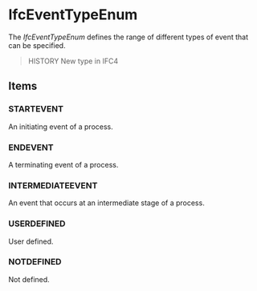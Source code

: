 # IfcEventTypeEnum

The _IfcEventTypeEnum_ defines the range of different types of event that can be specified.<!-- end of definition -->

> HISTORY  New type in IFC4

## Items

### STARTEVENT
An initiating event of a process.

### ENDEVENT
A terminating event of a process.

### INTERMEDIATEEVENT
An event that occurs at an intermediate stage of a process.

### USERDEFINED
User defined.

### NOTDEFINED
Not defined.
